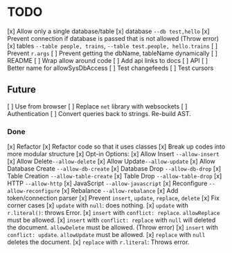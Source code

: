 # TODO

[x] Allow only a single database/table
  [x] database `--db test,hello`
  [x] Prevent connection if database is passed that is not allowed (Throw error)
  [x] tables `--table people, trains`, `--table test.people, hello.trains`
  [ ] Prevent `r.args`
  [ ] Prevent getting the dbName, tableName dynamically
[ ] README
  [ ] Wrap allow around code
  [ ] Add api links to docs
[ ] API
  [ ] Better name for allowSysDbAccess
[ ] Test changefeeds
[ ] Test cursors

## Future

[ ] Use from browser
  [ ] Replace `net` library with websockets
[ ] Authentication
[ ] Convert queries back to strings. Re-build AST.

### Done

[x] Refactor
  [x] Refactor code so that it uses classes
  [x] Break up codes into more modular structure
[x] Opt-in Options:
  [x] Allow Insert `--allow-insert`
  [x] Allow Delete`--allow-delete`
  [x] Allow Update`--allow-update`
  [x] Allow Database Create `--allow-db-create`
  [x] Database Drop `--allow-db-drop`
  [x] Table Creation `--allow-table-create`
  [x] Table Drop `--allow-table-drop`
  [x] HTTP `--allow-http`
  [x] JavaScript `--allow-javascript`
  [x] Reconfigure `--allow-reconfigure`
  [x] Rebalance `--allow-rebalance`
[x] Add token/connection parser
[x] Prevent `insert`, `update`, `replace`, `delete`
[x] Fix corner cases
  [x] `update` with `null`: does nothing.
  [x] `update` with `r.literal()`: throws Error.
  [x] `insert` with `conflict: replace`. `allowReplace` must be allowed.
  [x] `insert` with `conflict: replace` with `null` will deleted the document. `allowDelete` must be allowed. (Throw error)
  [x] `insert` with `conflict: update`. `allowUpdate` must be allowed.
  [x] `replace` with `null` deletes the document.
  [x] `replace` with `r.literal`: Throws error.


#
